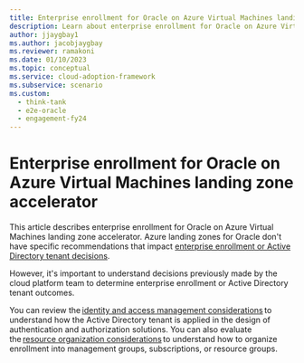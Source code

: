 ```yaml
---
title: Enterprise enrollment for Oracle on Azure Virtual Machines landing zone accelerator
description: Learn about enterprise enrollment for Oracle on Azure Virtual Machines landing zone accelerator. 
author: jjaygbay1
ms.author: jacobjaygbay
ms.reviewer: ramakoni
ms.date: 01/10/2023
ms.topic: conceptual
ms.service: cloud-adoption-framework
ms.subservice: scenario
ms.custom: 
  - think-tank
  - e2e-oracle
  - engagement-fy24
---
```


# Enterprise enrollment for Oracle on Azure Virtual Machines landing zone accelerator

This article describes enterprise enrollment for Oracle on Azure Virtual Machines landing zone accelerator. Azure landing zones for Oracle don't have specific  recommendations that impact [enterprise enrollment or Active Directory tenant decisions](https://learn.microsoft.com/azure/cloud-adoption-framework/ready/landing-zone/design-area/azure-billing-ad-tenant).

However, it's  important to understand decisions previously made by the cloud platform team to determine enterprise enrollment or Active Directory tenant outcomes.

You can review the [identity and access management considerations](manage-identity-access-azure-landing-zone.md) to understand how the Active Directory tenant is applied in the design of authentication and authorization solutions. You can also evaluate the [resource organization considerations](manage-resources-oracle-landing-zone.md) to understand how to organize enrollment into management groups, subscriptions, or resource groups.